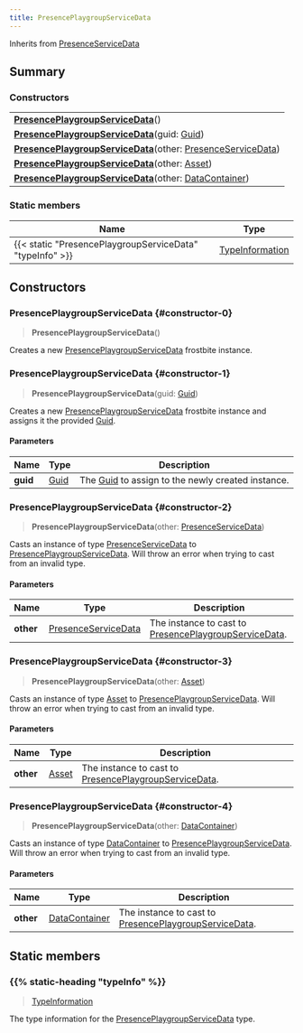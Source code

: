 ```yaml
---
title: PresencePlaygroupServiceData
---
```


Inherits from 
[PresenceServiceData](/vext/ref/fb/presenceservicedata)

## Summary
### Constructors
| |
| ----------- |
| **[PresencePlaygroupServiceData](#constructor-0)**() |
| **[PresencePlaygroupServiceData](#constructor-1)**(guid: [Guid](/vext/ref/shared/class/guid)) |
| **[PresencePlaygroupServiceData](#constructor-2)**(other: [PresenceServiceData](/vext/ref/fb/presenceservicedata)) |
| **[PresencePlaygroupServiceData](#constructor-3)**(other: [Asset](/vext/ref/fb/asset)) |
| **[PresencePlaygroupServiceData](#constructor-4)**(other: [DataContainer](/vext/ref/shared/class/datacontainer)) |

### Static members
| Name | Type |
| ---- | ---- |
| {{< static "PresencePlaygroupServiceData" "typeInfo" >}} | [TypeInformation](/vext/ref/shared/class/typeinformation) |

## Constructors
### PresencePlaygroupServiceData {#constructor-0}
> **PresencePlaygroupServiceData**()

Creates a new [PresencePlaygroupServiceData](/vext/ref/fb/presenceplaygroupservicedata) frostbite instance.

### PresencePlaygroupServiceData {#constructor-1}
> **PresencePlaygroupServiceData**(guid: [Guid](/vext/ref/shared/class/guid))

Creates a new [PresencePlaygroupServiceData](/vext/ref/fb/presenceplaygroupservicedata) frostbite instance and assigns it the provided [Guid](/vext/ref/shared/class/guid).

#### Parameters
| Name | Type | Description |
| ---- | ---- | ----------- |
| **guid** | [Guid](/vext/ref/shared/class/guid) | The [Guid](/vext/ref/shared/class/guid) to assign to the newly created instance. |

### PresencePlaygroupServiceData {#constructor-2}
> **PresencePlaygroupServiceData**(other: [PresenceServiceData](/vext/ref/fb/presenceservicedata))

Casts an instance of type [PresenceServiceData](/vext/ref/fb/presenceservicedata) to [PresencePlaygroupServiceData](/vext/ref/fb/presenceplaygroupservicedata). Will throw an error when trying to cast from an invalid type.

#### Parameters
| Name | Type | Description |
| ---- | ---- | ----------- |
| **other** | [PresenceServiceData](/vext/ref/fb/presenceservicedata) | The instance to cast to [PresencePlaygroupServiceData](/vext/ref/fb/presenceplaygroupservicedata). |

### PresencePlaygroupServiceData {#constructor-3}
> **PresencePlaygroupServiceData**(other: [Asset](/vext/ref/fb/asset))

Casts an instance of type [Asset](/vext/ref/fb/asset) to [PresencePlaygroupServiceData](/vext/ref/fb/presenceplaygroupservicedata). Will throw an error when trying to cast from an invalid type.

#### Parameters
| Name | Type | Description |
| ---- | ---- | ----------- |
| **other** | [Asset](/vext/ref/fb/asset) | The instance to cast to [PresencePlaygroupServiceData](/vext/ref/fb/presenceplaygroupservicedata). |

### PresencePlaygroupServiceData {#constructor-4}
> **PresencePlaygroupServiceData**(other: [DataContainer](/vext/ref/shared/class/datacontainer))

Casts an instance of type [DataContainer](/vext/ref/shared/class/datacontainer) to [PresencePlaygroupServiceData](/vext/ref/fb/presenceplaygroupservicedata). Will throw an error when trying to cast from an invalid type.

#### Parameters
| Name | Type | Description |
| ---- | ---- | ----------- |
| **other** | [DataContainer](/vext/ref/shared/class/datacontainer) | The instance to cast to [PresencePlaygroupServiceData](/vext/ref/fb/presenceplaygroupservicedata). |

## Static members
### {{% static-heading "typeInfo" %}}
> [TypeInformation](/vext/ref/shared/class/typeinformation)

The type information for the [PresencePlaygroupServiceData](/vext/ref/fb/presenceplaygroupservicedata) type.

